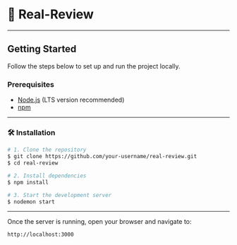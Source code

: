 # 🌟 Real-Review
---

## Getting Started

Follow the steps below to set up and run the project locally.

### Prerequisites

* [Node.js](https://nodejs.org/) (LTS version recommended)
* [npm](https://www.npmjs.com/)

---

### 🛠 Installation

```bash
# 1. Clone the repository
$ git clone https://github.com/your-username/real-review.git
$ cd real-review

# 2. Install dependencies
$ npm install

# 3. Start the development server
$ nodemon start
```

---

Once the server is running, open your browser and navigate to:

```
http://localhost:3000
```
